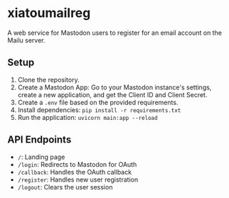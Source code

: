 # xiatoumailreg

A web service for Mastodon users to register for an email account on the Mailu server.

## Setup

1.  Clone the repository.
2.  Create a Mastodon App: Go to your Mastodon instance's settings, create a new application, and get the Client ID and Client Secret.
3.  Create a `.env` file based on the provided requirements.
4.  Install dependencies: `pip install -r requirements.txt`
5.  Run the application: `uvicorn main:app --reload`

## API Endpoints

-   `/`: Landing page
-   `/login`: Redirects to Mastodon for OAuth
-   `/callback`: Handles the OAuth callback
-   `/register`: Handles new user registration
-   `/logout`: Clears the user session
